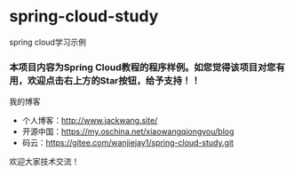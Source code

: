 # spring-cloud-study
spring cloud学习示例

### 本项目内容为Spring Cloud教程的程序样例。如您觉得该项目对您有用，欢迎点击右上方的Star按钮，给予支持！！

我的博客
 - 个人博客：http://www.jackwang.site/
 - 开源中国：https://my.oschina.net/xiaowangqiongyou/blog
 - 码云：https://gitee.com/wanjiejay1/spring-cloud-study.git

欢迎大家技术交流！